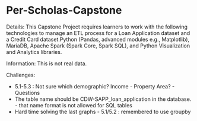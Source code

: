 # Per-Scholas-Capstone

Details: This Capstone Project requires learners to work with the following technologies to manage an ETL process for a Loan Application dataset and a Credit Card dataset.Python (Pandas, advanced modules e.g., Matplotlib), MariaDB, Apache Spark (Spark Core, Spark SQL), and Python Visualization and Analytics libraries. 

Information: This is not real data. 

Challenges: 
- 5.1-5.3 : Not sure which demographic? Income - Property Area? - Questions
- The table name should be CDW-SAPP_loan_application in the database. - that name format is not allowed for SQL tables
- Hard time solving the last graphs - 5.1/5.2 : remembered to use groupby


